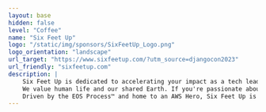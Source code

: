 ```yaml
---
layout: base
hidden: false
level: "Coffee"
name: "Six Feet Up"
logo: "/static/img/sponsors/SixFeetUp_Logo.png"
logo_orientation: "landscape"
url_target: "https://www.sixfeetup.com/?utm_source=djangocon2023"
url_friendly: "sixfeetup.com"
description: |
    Six Feet Up is dedicated to accelerating your impact as a tech leader, making the world a better place. As a consulting company specializing in Python and AI for good, we empower you to make informed decisions, access accurate data faster and scale up your operations. Our expert engineers are here to help you with application development, AI, and big data.
    We value human life and our shared Earth. If you're passionate about climate action, clean energy, or initiatives that benefit humankind, you're in the right place. In fact, our goal is to complete 10 IMPACTFUL Projects — defined as impressive, purposeful, and transformative — by 2025 with clients like you.
    Driven by the EOS Process™ and home to an AWS Hero, Six Feet Up is a woman-owned and gender balanced software company. We're a top 10 US Custom Software Development Company according to Clutch.co. Organizations like Capital One, NASA, Purdue University, and UNEP have leveraged our reliable software solutions since 1999. We’re eager to help you achieve your goals.
---
```

